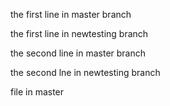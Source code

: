 the first line in master branch

the first line in newtesting branch

the second line in master branch

the second lne in newtesting branch

file in master

